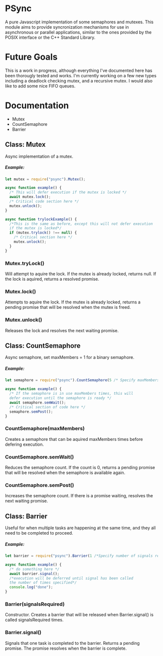 # PSync
A pure Javascript implementation of some semaphores and mutexes.
This module aims to provide syncronization mechanisms for use in asynchronous or parallel applications, similar to the ones provided by the POSIX interface or the C++ Standard Library.

# Future Goals
This is a work in progress, although everything I've documented here has been thorougly tested and works. I'm currently working on a few new types including a deadlock checking mutex, and a recursive mutex. I would also like to add some nice FIFO queues.

# Documentation

* Mutex
* CountSemaphore
* Barrier

## Class: Mutex
Async implementation of a mutex.
##### Example:
```javascript
let mutex = require("psync").Mutex();

async function example() {
  /* This will defer execution if the mutex is locked */
  await mutex.lock();
  /* Critical code section here */
  mutex.unlock();
}

async function trylockExample() {
  /*This is the same as before, except this will not defer execution 
  if the mutex is locked*/
  if (mutex.trylock() !== null) {
    /* Critical section here */
    mutex.unlock();
  }
}

```

### Mutex.tryLock()
Will attempt to aquire the lock. If the mutex is already locked, returns null. If the lock is aquired, returns a resolved promise.

### Mutex.lock()
Attempts to aquire the lock. If the mutex is already locked, returns a pending promise that will be resolved when the mutex is freed.

### Mutex.unlock()
Releases the lock and resolves the next waiting promise.

## Class: CountSemaphore
Async semaphore, set maxMembers = 1 for a binary semaphore.
##### Example:
```javascript
let semaphore = require("psync").CountSemaphore(5 /* Specify maxMembers here */);

async function example() {
  /* If the semaphore is in use maxMembers times, this will 
  defer execution until the semaphore is ready */
  await semaphore.semWait();
  /* Critical section of code here */
  semaphore.semPost();
}
```

### CountSemaphore(maxMembers)
Creates a semaphore that can be aquired maxMembers times before defering execution.

### CountSemaphore.semWait()
Reduces the semaphore count. If the count is 0, returns a pending promise that will be resolved when the semaphore is available again.

### CountSemaphore.semPost()
Increases the semaphore count. If there is a promise waiting, resolves the next waiting promise.

## Class: Barrier
Useful for when multiple tasks are happening at the same time, and they all need to be completed to proceed.
##### Example:
```javascript
let barrier = require("psync").Barrier(1 /*Specify number of signals required here*/);

async function example() {
  /* do something here */
  await barrier.signal();
  /*execution will be deferred until signal has been called
  the number of times specified*/
  console.log("done");
}
```


### Barrier(signalsRequired)
Constructor. Creates a barrier that will be released when Barrier.signal() is called signalsRequired times.

### Barrier.signal()
Signals that one task is completed to the barrier.
Returns a pending promise. The promise resolves when the barrier is complete.

